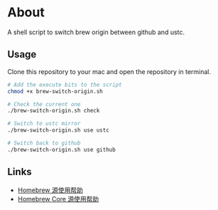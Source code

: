 # About

A shell script to switch brew origin between github and ustc.

## Usage

Clone this repository to your mac and open the repository in terminal.

```bash
# Add the execute bits to the script
chmod +x brew-switch-origin.sh

# Check the current one
./brew-switch-origin.sh check

# Switch to ustc mirror
./brew-switch-origin.sh use ustc

# Switch back to github
./brew-switch-origin.sh use github
```

## Links

* [Homebrew 源使用帮助](https://mirrors.ustc.edu.cn/help/brew.git.html#homebrew)
* [Homebrew Core 源使用帮助](https://mirrors.ustc.edu.cn/help/homebrew-core.git.html#homebrew-core)
